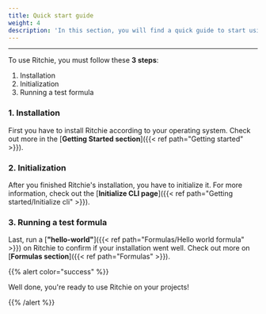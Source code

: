 ```yaml
---
title: Quick start guide
weight: 4
description: 'In this section, you will find a quick guide to start using Ritchie.'
---
```


---

To use Ritchie, you must follow these **3 steps**:

1. Installation
2. Initialization
3. Running a test formula

### **1. Installation**

First you have to install Ritchie according to your operating system. Check out more in the [**Getting Started section**]({{< ref path="Getting started" >}}).

### **2. Initialization**

After you finished Ritchie's installation, you have to initialize it. For more information, check out the [**Initialize CLI page**]({{< ref path="Getting started/Initialize cli" >}}).

### **3. Running a test formula**

Last, run a [**"hello-world"**]({{< ref path="Formulas/Hello world formula" >}}) on Ritchie to confirm if your installation went well. Check out more on [**Formulas section**]({{< ref path="Formulas" >}}).

{{% alert color="success" %}}

Well done, you're ready to use Ritchie on your projects!

{{% /alert %}}
